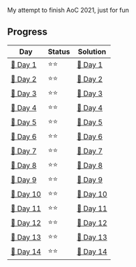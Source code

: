 My attempt to finish AoC 2021, just for fun

## Progress
| Day                                | Status   | Solution                           |
| -----------                        | ---------| --------                           |
| [🎄 Day 1](day1)                   | ⭐⭐    | [🎯 Day 1](day1/AoC-1.ipynb)       |
| [🎄 Day 2](day2)                   | ⭐⭐    | [🎯 Day 2](day2/AoC-2.ipynb)       |
| [🎄 Day 3](day3)                   | ⭐⭐    | [🎯 Day 3](day3/AoC-3.ipynb)       |
| [🎄 Day 4](day4)                   | ⭐⭐    | [🎯 Day 4](day4/AoC-4.ipynb)       |
| [🎄 Day 5](day5)                   | ⭐⭐    | [🎯 Day 5](day5/AoC-5.ipynb)       |
| [🎄 Day 6](day6)                   | ⭐⭐    | [🎯 Day 6](day6/AoC-6.ipynb)       |
| [🎄 Day 7](day7)                   | ⭐⭐    | [🎯 Day 7](day7/AoC-7.ipynb)       |
| [🎄 Day 8](day8)                   | ⭐⭐    | [🎯 Day 8](day8/AoC-8.ipynb)       |
| [🎄 Day 9](day9)                   | ⭐⭐    | [🎯 Day 9](day9/AoC-9.ipynb)       |
| [🎄 Day 10](day10)                   | ⭐⭐    | [🎯 Day 10](day10/AoC-10.ipynb)       |
| [🎄 Day 11](day11)                   | ⭐⭐    | [🎯 Day 11](day11/AoC-11.ipynb)       |
| [🎄 Day 12](day12)                   | ⭐⭐    | [🎯 Day 12](day12/AoC-12.ipynb)       |
| [🎄 Day 13](day13)                   | ⭐⭐    | [🎯 Day 13](day13/AoC-13.ipynb)       |
| [🎄 Day 14](day14)                   | ⭐⭐    | [🎯 Day 14](day14/AoC-14.ipynb)       |

